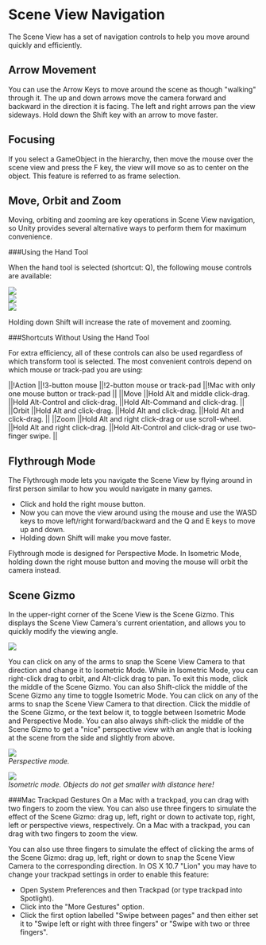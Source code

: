 Scene View Navigation
=====================


The Scene View has a set of navigation controls to help you move around quickly and efficiently.


Arrow Movement
--------------


You can use the <span class=menu>Arrow Keys</span> to move around the scene as though "walking" through it. The up and down arrows move the camera forward and backward in the direction it is facing. The left and right arrows pan the view sideways. Hold down the <span class=menu>Shift</span> key with an arrow to move faster.


Focusing
--------


If you select a GameObject in the hierarchy, then move the mouse over the scene view and press the <span class=menu>F</span> key, the view will move so as to center on the object. This feature is referred to as <span class=component>frame selection</span>.


Move, Orbit and Zoom
--------------------


Moving, orbiting and zooming are key operations in Scene View navigation, so Unity provides several alternative ways to perform them for maximum convenience.

###Using the Hand Tool

When the hand tool is selected (shortcut: <span class=menu>Q</span>), the following mouse controls are available:

![](http://docwiki.hq.unity3d.com/uploads/Main/UI-ViewTool.png)  
![](http://docwiki.hq.unity3d.com/uploads/Main/Editor-EyeTool.png)  
![](http://docwiki.hq.unity3d.com/uploads/Main/Editor-ZoomTool.png)  

Holding down <span class=menu>Shift</span> will increase the rate of movement and zooming.

###Shortcuts Without Using the Hand Tool

For extra efficiency, all of these controls can also be used regardless of which transform tool is selected.
The most convenient controls depend on which mouse or track-pad you are using:

||!Action   ||!3-button mouse                                        ||!2-button mouse or track-pad         ||!Mac with only one mouse button or track-pad                 ||
||<span class=keyword>Move</span>  ||Hold <span class=menu>Alt</span> and middle click-drag.                    ||Hold <span class=menu>Alt-Control</span> and click-drag. ||Hold <span class=menu>Alt-Command</span> and click-drag.                         ||
||<span class=keyword>Orbit</span> ||Hold <span class=menu>Alt</span> and click-drag.                           ||Hold <span class=menu>Alt</span> and click-drag.         ||Hold <span class=menu>Alt</span> and click-drag.                                 ||
||<span class=keyword>Zoom</span>  ||Hold <span class=menu>Alt</span> and right click-drag or use scroll-wheel. ||Hold <span class=menu>Alt</span> and right click-drag.   ||Hold <span class=menu>Alt-Control</span> and click-drag or use two-finger swipe. ||


Flythrough Mode
---------------


The <span class=keyword>Flythrough</span> mode lets you navigate the Scene View by flying around in first person similar to how you would navigate in many games.

* Click and hold the right mouse button.
* Now you can move the view around using the mouse and use the <span class=menu>WASD</span> keys to move left/right forward/backward and the <span class=menu>Q</span> and <span class=menu>E</span> keys to move up and down.
* Holding down <span class=menu>Shift</span> will make you move faster.

Flythrough mode is designed for <span class=keyword>Perspective Mode</span>. In <span class=keyword>Isometric Mode</span>, holding down the right mouse button and moving the mouse will orbit the camera instead.

Scene Gizmo
-----------


In the upper-right corner of the Scene View is the <span class=keyword>Scene Gizmo</span>.  This displays the Scene View Camera's current orientation, and allows you to quickly modify the viewing angle.

![](http://docwiki.hq.unity3d.com/uploads/Main/Editor-SceneGizmo.png)  

You can click on any of the arms to snap the Scene View Camera to that direction and change it to <span class=keyword>Isometric Mode</span>.  While in Isometric Mode, you can right-click drag to orbit, and Alt-click drag to pan.  To exit this mode, click the middle of the Scene Gizmo. You can also Shift-click the middle of the Scene Gizmo any time to toggle <span class=keyword>Isometric Mode</span>.
You can click on any of the arms to snap the Scene View Camera to that direction.  Click the middle of the Scene Gizmo, or the text below it, to toggle between <span class=keyword>Isometric Mode</span> and <span class=keyword>Perspective Mode</span>.  You can also always shift-click the middle of the Scene Gizmo to get a "nice" perspective view with an angle that is looking at the scene from the side and slightly from above.

![](http://docwiki.hq.unity3d.com/uploads/Main/Camera-Non-Ortho.png)  
_Perspective mode._

![](http://docwiki.hq.unity3d.com/uploads/Main/Camera-Ortho.png)  
_Isometric mode. Objects do not get smaller with distance here!_

###Mac Trackpad Gestures
On a Mac with a trackpad, you can drag with two fingers to zoom the view. You can also use three fingers to simulate the effect of the <span class=keyword>Scene Gizmo</span>: drag up, left, right or down to activate top, right, left or perspective views, respectively.
On a Mac with a trackpad, you can drag with two fingers to zoom the view.

You can also use three fingers to simulate the effect of clicking the arms of the <span class=keyword>Scene Gizmo</span>: drag up, left, right or down to snap the Scene View Camera to the corresponding direction. In OS X 10.7 "Lion" you may have to change your trackpad settings in order to enable this feature:
* Open System Preferences and then Trackpad (or type trackpad into Spotlight).
* Click into the "More Gestures" option.
* Click the first option labelled "Swipe between pages" and then either set it to "Swipe left or right with three fingers" or "Swipe with two or three fingers".
